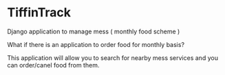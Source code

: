 # TiffinTrack
Django application to manage mess ( monthly food scheme )

What if there is an application to order food for monthly basis? 

This application will allow you to search for nearby mess services and you can order/canel food from them.


